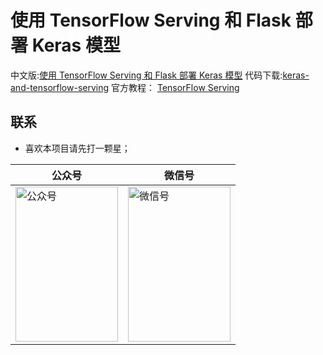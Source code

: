 
# 使用 TensorFlow Serving 和 Flask 部署 Keras 模型
中文版:[使用 TensorFlow Serving 和 Flask 部署 Keras 模型](http://www.icodebase.cn/articles/21)
代码下载:[keras-and-tensorflow-serving](http://www.aiqianji.com/openoker/keras-and-tensorflow-serving)
官方教程： [TensorFlow Serving](https://tf.wiki/zh/deployment/serving.html)


## 联系

* 喜欢本项目请先打一颗星；

| 公众号 | 微信号 |
| ------ | --------- |
| <img src="https://mp.weixin.qq.com/cgi-bin/filepage?type=2&begin=0&count=12&token=1975768687&lang=zh_CN" height="248px" width="164px" title="公众号" style="display:inherit;"/> | <img src="https://mp.weixin.qq.com/cgi-bin/filepage?type=2&begin=0&count=12&token=1975768687&lang=zh_CN" height="248px" width="164px" title="微信号" style="display:inherit;"/> |